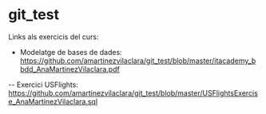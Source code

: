 # git_test

Links als exercicis del curs:

- Modelatge de bases de dades:
https://github.com/amartinezvilaclara/git_test/blob/master/itacademy_bbdd_AnaMartinezVilaclara.pdf

-- Exercici USFlights:
https://github.com/amartinezvilaclara/git_test/blob/master/USFlightsExercise_AnaMartinezVilaclara.sql
